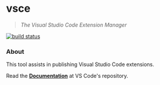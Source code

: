 # vsce
> *The Visual Studio Code Extension Manager*

[![build status](https://travis-ci.org/Microsoft/vscode-vsce.svg?branch=master)](https://travis-ci.org/Microsoft/vscode-vsce)

### About

This tool assists in publishing Visual Studio Code extensions.

Read the [**Documentation**](https://github.com/Microsoft/vscode-docs/blob/master/docs/tools/vscecli.md) at VS Code's repository.
